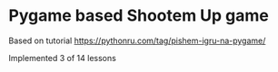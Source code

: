 # Pygame based Shootem Up game

Based on tutorial https://pythonru.com/tag/pishem-igru-na-pygame/

Implemented 3 of 14 lessons
